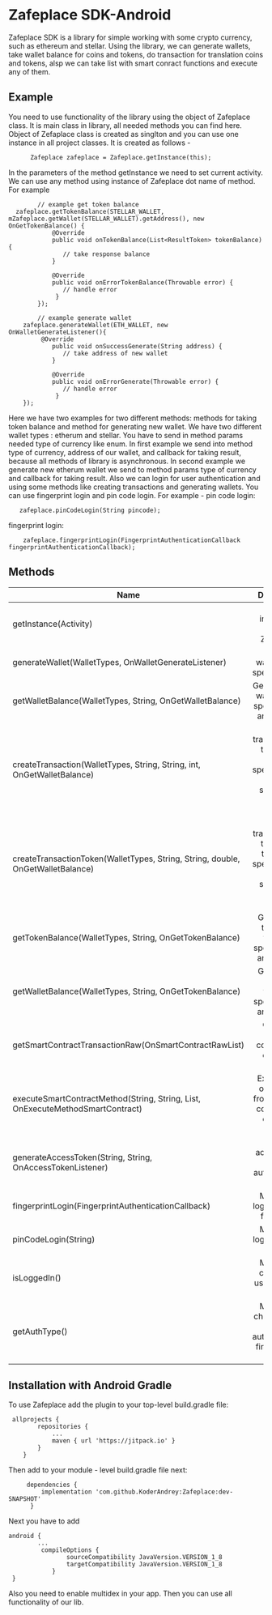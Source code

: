 # Zafeplace  SDK-Android

 Zafeplace  SDK is a library for simple working with some crypto currency, such as ethereum and stellar. Using the library, we can
 generate wallets, take wallet balance for coins and tokens, do transaction for translation coins and tokens, alsp we can take list with smart conract functions and 
 execute any of them. 
 
 Example
 -------
 
 You need to use functionality of the library using the object of Zafeplace class. It is main class in library, all needed methods you
 can find here. Object of Zefaplace class is created as singlton and you can use one instance in all project classes. It is created as follows - 
 
          Zafeplace zafeplace = Zafeplace.getInstance(this);
 In the parameters of the method getInstance we need to set current activity.
 We can use any method using instance of Zafeplace dot name of method. For example 
                
            // example get token balance
      zafeplace.getTokenBalance(STELLAR_WALLET, mZafeplace.getWallet(STELLAR_WALLET).getAddress(), new OnGetTokenBalance() {
                @Override
                public void onTokenBalance(List<ResultToken> tokenBalance) {
                   // take response balance 
                }

                @Override
                public void onErrorTokenBalance(Throwable error) {
                   // handle error 
                 }
            });
            
            // example generate wallet
        zafeplace.generateWallet(ETH_WALLET, new OnWalletGenerateListener(){
             @Override
                public void onSuccessGenerate(String address) {
                   // take address of new wallet
                }

                @Override
                public void onErrorGenerate(Throwable error) {
                   // handle error 
                 }
        });
  Here we have two examples for two different methods: methods for taking token balance and method for generating new wallet. We have two different wallet types
  : etherum and stellar. You have to send in method params needed type of currency like enum.
  In first example we send into method type of currency, address of our wallet, and callback for taking result, because all methods of library is asynchronous.
  In second example we generate new etherum wallet we send to method params type of currency and callback for taking result.
  Also we can login for user authentication and using some methods like creating transactions and generating wallets.
  You can use fingerprint login and pin code login. For example - pin code login:
      
       zafeplace.pinCodeLogin(String pincode);
   fingerprint login:
   
        zafeplace.fingerprintLogin(FingerprintAuthenticationCallback fingerprintAuthenticationCallback);
             
       
  
  Methods
  -------
  
| Name        | Description           | 
| ------------- |:-------------:| 
|  getInstance(Activity)     |  Create instance of class Zafeplace.  | 
| generateWallet(WalletTypes, OnWalletGenerateListener) | Generate wallet for the specified type. | 
| getWalletBalance(WalletTypes, String, OnGetWalletBalance) | Get balance of wallet for the specified type and address |
| createTransaction(WalletTypes, String, String, int, OnGetWalletBalance) | Create transaction for translation coins for specified type, address sender and address recipient |
| createTransactionToken(WalletTypes, String, String, double, OnGetWalletBalance) | Create transaction for translation tokens for specified type, address sender and address recipient |
| getTokenBalance(WalletTypes, String, OnGetTokenBalance) | Get balance tokens for wallet for  specified type and address |
| getWalletBalance(WalletTypes, String, OnGetTokenBalance) |  Get balance coins for wallet for  specified type and address |
| getSmartContractTransactionRaw(OnSmartContractRawList) |  Get list of smart contracts for ethereum currency |
| executeSmartContractMethod(String, String, List<MethodParamsSmart>, OnExecuteMethodSmartContract) | Execute one of methods from list smart contracts for ethereum currency |
| generateAccessToken(String, String, OnAccessTokenListener) | Generate access token for authentication user  |
| fingerprintLogin(FingerprintAuthenticationCallback) | Method for login user with fingerprint |
| pinCodeLogin(String) |  Method for login user with pin code |
|isLoggedIn()| Method for checking is user is signed in |
| getAuthType() |  Method for checking type of authentication, fingerprint or pin code |


  Installation with Android Gradle
  -----------------
  
   To use Zafeplace add the plugin to your top-level build.gradle file:
   
     allprojects {
   		    repositories {
   		    	...
   		    	maven { url 'https://jitpack.io' }
   	     	}
     	}
     	
     	
    
   Then add to your module - level build.gradle file next:
    
         dependencies {
             implementation 'com.github.KoderAndrey:Zafeplace:dev-SNAPSHOT'
          }
  
   Next you have to add  
     
    android {
            ...
             compileOptions {
                    sourceCompatibility JavaVersion.VERSION_1_8
                    targetCompatibility JavaVersion.VERSION_1_8
                }
     }   
     
    
   Also you need to enable multidex in your app. Then you can use all functionality of our lib.
       
      

